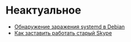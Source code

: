 Неактуальное
============

+ [Обнаружение заражения systemd в Debian](http://it-the-drote.tk/article/detecting-systemd-infection-in-debian)
+ [Как заставить работать старый Skype](http://it-the-drote.tk/article/how-to-old-skype)

